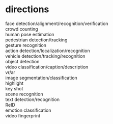 # directions
face detection/alignment/recognition/verification<br>
crowd counting<br>
human pose estimation<br>
pedestrian detection/tracking<br>
gesture recognition<br>
action detection/localization/recognition<br>
vehicle detection/tracking/recognition<br>
object detection<br>
video classification/caption/description<br>
vr/ar<br>
image segmentation/classification<br>
highlight<br>
key shot<br>
scene recognition<br>
text detection/recognition<br>
ReID<br>
emotion classification<br>
video fingerprint<br>
